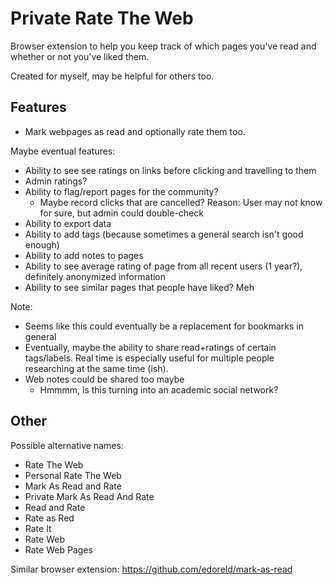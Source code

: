 # Private Rate The Web
Browser extension to help you keep track of which pages you've read and whether or not you've liked them.

Created for myself, may be helpful for others too.

## Features
- Mark webpages as read and optionally rate them too.

Maybe eventual features:
- Ability to see see ratings on links before clicking and travelling to them
- Admin ratings?
- Ability to flag/report pages for the community?
    - Maybe record clicks that are cancelled? Reason: User may not know for sure, but admin could double-check
- Ability to export data
- Ability to add tags (because sometimes a general search isn't good enough)
- Ability to add notes to pages
- Ability to see average rating of page from all recent users (1 year?), definitely anonymized information
- Ability to see similar pages that people have liked? Meh

Note:
- Seems like this could eventually be a replacement for bookmarks in general
- Eventually, maybe the ability to share read+ratings of certain tags/labels. Real time is especially useful for multiple people researching at the same time (ish). 
- Web notes could be shared too maybe
    - Hmmmm, is this turning into an academic social network?


## Other
Possible alternative names:
- Rate The Web
- Personal Rate The Web
- Mark As Read and Rate
- Private Mark As Read And Rate
- Read and Rate
- Rate as Red
- Rate It
- Rate Web
- Rate Web Pages

Similar browser extension: https://github.com/edoreld/mark-as-read
